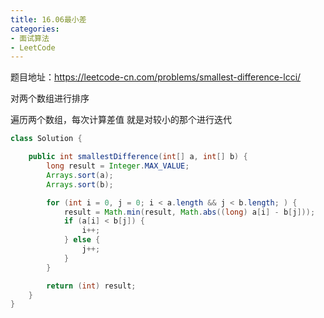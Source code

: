 ```yaml
---
title: 16.06最小差
categories: 
- 面试算法
- LeetCode
---
```


题目地址：https://leetcode-cn.com/problems/smallest-difference-lcci/

对两个数组进行排序

遍历两个数组，每次计算差值 就是对较小的那个进行迭代

```java
class Solution {

    public int smallestDifference(int[] a, int[] b) {
        long result = Integer.MAX_VALUE;
        Arrays.sort(a);
        Arrays.sort(b);

        for (int i = 0, j = 0; i < a.length && j < b.length; ) {
            result = Math.min(result, Math.abs((long) a[i] - b[j]));
            if (a[i] < b[j]) {
                i++;
            } else {
                j++;
            }
        }

        return (int) result;
    }
}
```



